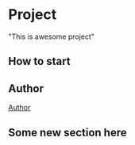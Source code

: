 # Project
"This is awesome project"
## How to start

## Author
[Author](author.md)

## Some new section here
